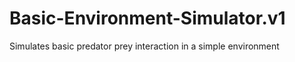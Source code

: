 # Basic-Environment-Simulator.v1
 Simulates basic predator prey interaction in a simple environment
